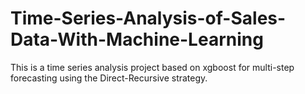 # Time-Series-Analysis-of-Sales-Data-With-Machine-Learning
This is a time series analysis project based on xgboost for multi-step forecasting using the Direct-Recursive strategy.
